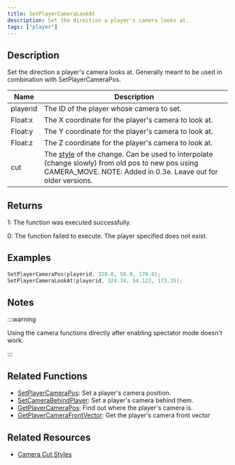```yaml
---
title: SetPlayerCameraLookAt
description: Set the direction a player's camera looks at.
tags: ["player"]
---
```


## Description

Set the direction a player's camera looks at. Generally meant to be used in combination with SetPlayerCameraPos.

| Name     | Description                                                                                                                                                                                          |
| -------- | ---------------------------------------------------------------------------------------------------------------------------------------------------------------------------------------------------- |
| playerid | The ID of the player whose camera to set.                                                                                                                                                            |
| Float:x  | The X coordinate for the player's camera to look at.                                                                                                                                                 |
| Float:y  | The Y coordinate for the player's camera to look at.                                                                                                                                                 |
| Float:z  | The Z coordinate for the player's camera to look at.                                                                                                                                                 |
| cut      | The [style](../resources/cameracutstyles) of the change. Can be used to interpolate (change slowly) from old pos to new pos using CAMERA_MOVE. NOTE: Added in 0.3e. Leave out for older versions. |

## Returns

1: The function was executed successfully.

0: The function failed to execute. The player specified does not exist.

## Examples

```c
SetPlayerCameraPos(playerid, 320.0, 50.0, 170.0);
SetPlayerCameraLookAt(playerid, 324.34, 54.122, 173.35);
```

## Notes

:::warning

Using the camera functions directly after enabling spectator mode doesn't work.

:::

## Related Functions

- [SetPlayerCameraPos](SetPlayerCameraPos): Set a player's camera position.
- [SetCameraBehindPlayer](SetCameraBehindPlayer): Set a player's camera behind them.
- [GetPlayerCameraPos](GetPlayerCameraPos): Find out where the player's camera is.
- [GetPlayerCameraFrontVector](GetPlayerCameraFrontVector): Get the player's camera front vector

## Related Resources

- [Camera Cut Styles](../resources/cameracutstyles)
